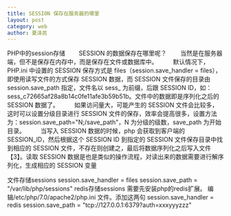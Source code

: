 ```yaml
---
title: SESSION 保存在服务器的哪里
layout: post
category: web
author: 夏泽民
---
```

PHP中的session存储
　　SESSION 的数据保存在哪里呢？ 
　　当然是在服务器端，但不是保存在内存中，而是保存在文件或数据库中。 
　　 默认情况下，PHP.ini 中设置的 SESSION 保存方式是 files（session.save_handler = files），即使用读写文件的方式保存 SESSION 数据，而 SESSION 文件保存的目录由 session.save_path 指定，文件名以 sess_ 为前缀，后跟 SESSION ID，如：sess_c72665af28a8b14c0fe11afe3b59b51b。文件中的数据即是序列化之后的 SESSION 数据了。 
　　 如果访问量大，可能产生的 SESSION 文件会比较多，这时可以设置分级目录进行 SESSION 文件的保存，效率会提高很多，设置方法为：session.save_path="N;/save_path"，N 为分级的级数，save_path 为开始目录。 
　　 当写入 SESSION 数据的时候，php 会获取到客户端的 SESSION_ID，然后根据这个 SESSION ID 到指定的 SESSION 文件保存目录中找到相应的 SESSION 文件，不存在则创建之，最后将数据序列化之后写入文件【3】。读取 SESSION 数据是也是类似的操作流程，对读出来的数据需要进行解序列化，生成相应的 SESSION 变量
<!-- more -->
文件存储sessions
session.save_handler = files
session.save_path = "/var/lib/php/sessions"
redis存储sessions
需要先安装php的redis扩展。
编辑/etc/php/7.0/apache2/php.ini 文件。添加这两句
session.save_handler = redis
session.save_path = "tcp://127.0.0.1:6379?auth=xxxyyyzzz"

